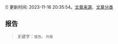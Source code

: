 :alarm_clock: 更新时间: 2023-11-16 20:35:54。[文章来源](/README.md)、[文章分类](/TAGS.md)

## 报告


> 关键字：`报告`、`月报`



